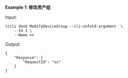 **Example 1: 修改资产组**



Input: 

```
tccli dasb ModifyDeviceGroup --cli-unfold-argument  \
    --Id 1 \
    --Name xx
```

Output: 
```
{
    "Response": {
        "RequestId": "xx"
    }
}
```

